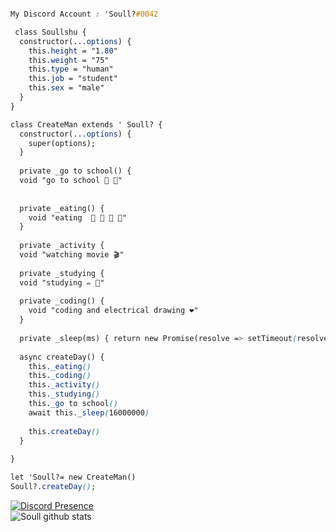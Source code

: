 ```css

My Discord Account : 'Soull?#0042

 class Soullshu {
  constructor(...options) {
    this.height = "1.80"
    this.weight = "75"
    this.type = "human"
    this.job = "student"
    this.sex = "male"
  }
} 

class CreateMan extends ' Soull? {
  constructor(...options) {
    super(options);
  }
  
  private _go to school() {
  void "go to school 🚌 🎒" 
  
 
  private _eating() {
    void "eating  🍕 🍟 🍗 🥤"
  }
  
  private _activity {
  void "watching movie 🎬"
  
  private _studying {
  void "studying ✏️ 📕"
  
  private _coding() {
    void "coding and electrical drawing ❤️"
  }
  
  private _sleep(ms) { return new Promise(resolve => setTimeout(resolve, ms)) }
  
  async createDay() {
    this._eating()
    this._coding()
    this._activity()
    this._studying()
    this._go to school()
    await this._sleep(16000000)
    
    this.createDay()
  }
  
}

let 'Soull?= new CreateMan()
Soull?.createDay();
```
 [![Discord Presence](https://lanyard-profile-readme.vercel.app/api/886611712369893426?hideDiscrim=true)](https://discord.com/users/886611712369893426)  
 ![Soull github stats](https://github-readme-stats.vercel.app/api?username=Soullshu&show_icons=true&theme=tokyonight)                         

